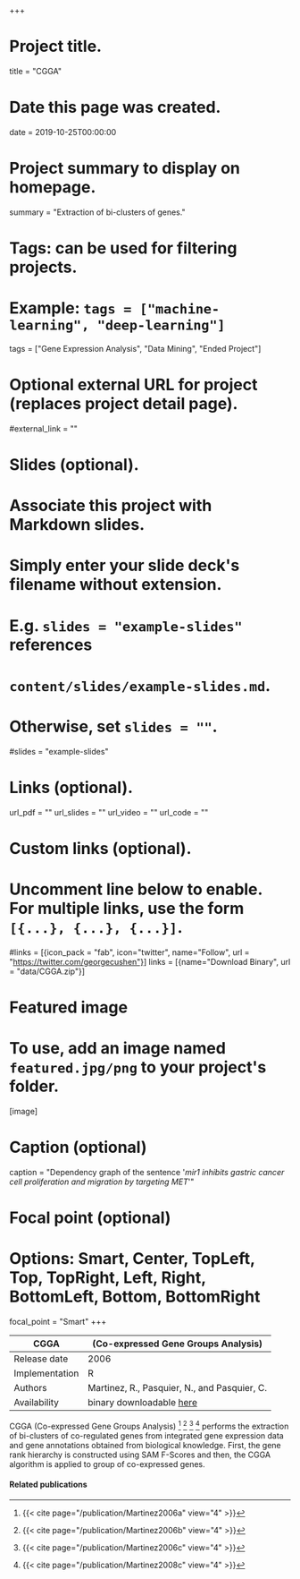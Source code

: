 +++
# Project title.
title = "CGGA"

# Date this page was created.
date = 2019-10-25T00:00:00

# Project summary to display on homepage.
summary = "Extraction of bi-clusters of genes."

# Tags: can be used for filtering projects.
# Example: `tags = ["machine-learning", "deep-learning"]`
tags = ["Gene Expression Analysis", "Data Mining", "Ended Project"]

# Optional external URL for project (replaces project detail page).
#external_link = ""

# Slides (optional).
#   Associate this project with Markdown slides.
#   Simply enter your slide deck's filename without extension.
#   E.g. `slides = "example-slides"` references 
#   `content/slides/example-slides.md`.
#   Otherwise, set `slides = ""`.
#slides = "example-slides"

# Links (optional).
url_pdf = ""
url_slides = ""
url_video = ""
url_code = ""

# Custom links (optional).
#   Uncomment line below to enable. For multiple links, use the form `[{...}, {...}, {...}]`.
#links = [{icon_pack = "fab", icon="twitter", name="Follow", url = "https://twitter.com/georgecushen"}]
links = [{name="Download Binary", url = "data/CGGA.zip"}]

# Featured image
# To use, add an image named `featured.jpg/png` to your project's folder. 
[image]
  # Caption (optional)
  caption = "Dependency graph of the sentence '*mir1 inhibits gastric cancer cell proliferation and migration by targeting MET*'"
  
  # Focal point (optional)
  # Options: Smart, Center, TopLeft, Top, TopRight, Left, Right, BottomLeft, Bottom, BottomRight
  focal_point = "Smart"
+++

| CGGA           | (Co-expressed Gene Groups Analysis)          |
| -------------- | -------------------------------------------- |
| Release date   | 2006                                         |
| Implementation | R                                            |
| Authors        | Martinez, R., Pasquier, N., and Pasquier, C. |
| Availability   | binary downloadable [here](data/CGGA.zip)         |

CGGA (Co-expressed Gene Groups Analysis) [^Martinez2006a] [^Martinez2006b] [^Martinez2006c] [^Martinez2008c] performs the extraction of bi-clusters of co-regulated genes from integrated gene expression data and gene annotations obtained from biological knowledge.
First, the gene rank hierarchy is constructed using SAM F-Scores and then, the CGGA algorithm is applied to group of co-expressed genes.


#### Related publications
[^Martinez2006a]: {{< cite page="/publication/Martinez2006a" view="4" >}}
[^Martinez2006b]: {{< cite page="/publication/Martinez2006b" view="4" >}}
[^Martinez2006c]: {{< cite page="/publication/Martinez2006c" view="4" >}}
[^Martinez2008c]: {{< cite page="/publication/Martinez2008c" view="4" >}}

